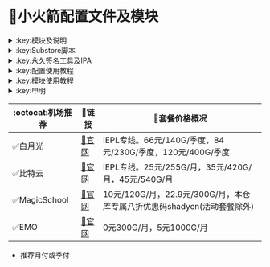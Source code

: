 # :rocket:小火箭配置文件及模块    

  

<details>
   <summary>:key:模块及说明</summary>    
   
* #### :bell::bell::bell:小火箭模块建议搭配[基础配置文件](https://raw.githubusercontent.com/deezertidal/shadowrocket-rules/main/shadowrocket_basic.conf)使用，避免冗余  
* #### ！！！若某个模块时而生效时而失效，请检查其他模块的主机名前是否添加了%APPEND%，没有添加会导致导致其他模块失效。本仓库模块均添加了%APPEND%
* #### surge用户也可直接使用小火箭模块


  
|:octocat:模块|:link:链接|:pushpin:说明|
|--|--|--|
|:white_check_mark:accuweather解锁|[:link:链接地址](https://raw.githubusercontent.com/deezertidal/shadowrocket-rules/main/modules/accu.module)|天气app
|:white_check_mark:AdBlock|[:link:链接地址](https://raw.githubusercontent.com/deezertidal/shadowrocket-rules/main/modules/AdBlock.module)|整体去广告
|:white_check_mark:alarmy|[:link:链接地址](https://raw.githubusercontent.com/deezertidal/shadowrocket-rules/main/modules/alarmy.module)|使命闹钟
|:white_check_mark:aloha|[:link:链接地址](https://raw.githubusercontent.com/deezertidal/shadowrocket-rules/main/modules/aloha.module)|VPN隐私浏览器
|:white_check_mark:爱美剧|[:link:链接地址](https://raw.githubusercontent.com/deezertidal/shadowrocket-rules/main/modules/amj.module)|影视app 去广告+解锁部分会员功能
|:white_check_mark:Background Eraser|[:link:链接地址](https://raw.githubusercontent.com/deezertidal/shadowrocket-rules/main/modules/aosoft.module)|抠图app
|:white_check_mark:appraven|[:link:链接地址](https://raw.githubusercontent.com/deezertidal/shadowrocket-rules/main/modules/appraven.module)|应用市场
|:white_check_mark:audiomack|[:link:链接地址](https://raw.githubusercontent.com/deezertidal/shadowrocket-rules/main/modules/audiomack.module)|音乐相关app
|:white_check_mark:b612相机|[:link:链接地址](https://raw.githubusercontent.com/deezertidal/shadowrocket-rules/main/modules/b612.module)|相机编辑app
|:white_check_mark:百度云倍速|[:link:链接地址](https://raw.githubusercontent.com/deezertidal/shadowrocket-rules/main/modules/baiducloud.sgmodule)|百度云倍率播放
|:white_check_mark:白描|[:link:链接地址](https://raw.githubusercontent.com/deezertidal/shadowrocket-rules/main/modules/baimiao.module)|OCR扫描app
|:white_check_mark:bazaart|[:link:链接地址](https://raw.githubusercontent.com/deezertidal/shadowrocket-rules/main/modules/bazaart.module)|照片编辑
|:white_check_mark:布丁锁屏|[:link:链接地址](https://raw.githubusercontent.com/deezertidal/shadowrocket-rules/main/modules/bdsp.module)|桌面美化类
|:white_check_mark:bedtime fan|[:link:链接地址](https://raw.githubusercontent.com/deezertidal/shadowrocket-rules/main/modules/bedtime-fan.module)|助眠app
|:white_check_mark:bilibili HD|[:link:链接地址](https://raw.githubusercontent.com/deezertidal/shadowrocket-rules/main/modules/bili.module)|哔哩高清解锁
|:white_check_mark:bilibili NoAD|[:link:链接地址](https://raw.githubusercontent.com/deezertidal/shadowrocket-rules/main/modules/biliad.module)|bilibili去广告
|:white_check_mark:波点音乐|[:link:链接地址](https://raw.githubusercontent.com/deezertidal/shadowrocket-rules/main/modules/Bodian.module)|波点音乐去广告
|:white_check_mark:BOOM|[:link:链接地址](https://raw.githubusercontent.com/deezertidal/shadowrocket-rules/main/modules/boom.module)|音乐均衡器
|:white_check_mark:boxjs|[:link:链接地址](https://raw.githubusercontent.com/deezertidal/shadowrocket-rules/main/modules/boxjs.sgmodule)|含签到脚本
|:white_check_mark:财新文章解锁|[:link:链接地址](https://raw.githubusercontent.com/deezertidal/shadowrocket-rules/main/modules/caixin.module)|财新会员
|:white_check_mark:彩云天气|[:link:链接地址](https://raw.githubusercontent.com/deezertidal/shadowrocket-rules/main/modules/caiyun.module)|彩云天气SVIP
|:white_check_mark:计算器HD|[:link:链接地址](https://raw.githubusercontent.com/deezertidal/shadowrocket-rules/main/modules/calculator.module)|计算器HD会员
|:white_check_mark:扫描全能王|[:link:链接地址](https://raw.githubusercontent.com/deezertidal/shadowrocket-rules/main/modules/camscanner.sgmodule)|扫描全能王会员
|:white_check_mark:克拉壁纸|[:link:链接地址](https://raw.githubusercontent.com/deezertidal/shadowrocket-rules/main/modules/clarity.module)|桌面美化类
|:white_check_mark:colorwidgets|[:link:链接地址](https://raw.githubusercontent.com/deezertidal/shadowrocket-rules/main/modules/colorwidgets.module)|桌面小组件
|:white_check_mark:dailyyoga|[:link:链接地址](https://raw.githubusercontent.com/deezertidal/shadowrocket-rules/main/modules/dailyyoga.module)|每日瑜伽
|:white_check_mark:大蓝鲸|[:link:链接地址](https://raw.githubusercontent.com/deezertidal/shadowrocket-rules/main/modules/dalanjing.module)|视听互动
|:white_check_mark:darkroom|[:link:链接地址](https://raw.githubusercontent.com/deezertidal/shadowrocket-rules/main/modules/darkroom.module)|照片编辑
|❌豆瓣|[:link:链接地址](https://raw.githubusercontent.com/deezertidal/shadowrocket-rules/main/modules/douban.sgmodule)|豆瓣网页播放按钮
|:white_check_mark:读书笔记|[:link:链接地址](https://raw.githubusercontent.com/deezertidal/shadowrocket-rules/main/modules/dsbj.module)|笔记类
|:white_check_mark:第一弹|[:link:链接地址](https://raw.githubusercontent.com/deezertidal/shadowrocket-rules/main/modules/dyd.module)|二次元游戏综合社区
|:white_check_mark:儿哥点点|[:link:链接地址](https://raw.githubusercontent.com/deezertidal/shadowrocket-rules/main/modules/egdd.module)|幼儿类
|:white_check_mark:ellabook|[:link:链接地址](https://raw.githubusercontent.com/deezertidal/shadowrocket-rules/main/modules/ellabook.module)|幼儿类
|:white_check_mark:emby|[:link:链接地址](https://raw.githubusercontent.com/deezertidal/shadowrocket-rules/main/modules/emby.sgmodule)|Emby解锁
|:white_check_mark:emmo|[:link:链接地址](https://raw.githubusercontent.com/deezertidal/shadowrocket-rules/main/modules/emmo.module)|笔记类
|:white_check_mark:fabulous|[:link:链接地址](https://raw.githubusercontent.com/deezertidal/shadowrocket-rules/main/modules/fabulous.module)|健康类
|:white_check_mark:番茄小说|[:link:链接地址](https://raw.githubusercontent.com/deezertidal/shadowrocket-rules/main/modules/fanqie.module)|番茄小说去广告
|:white_check_mark:fantastical|[:link:链接地址](https://raw.githubusercontent.com/deezertidal/shadowrocket-rules/main/modules/fantastical.module)|日历类
|:white_check_mark:fimo|[:link:链接地址](https://raw.githubusercontent.com/deezertidal/shadowrocket-rules/main/modules/fimo.module)|相机类
|:white_check_mark:ft中文网|[:link:链接地址](https://raw.githubusercontent.com/deezertidal/shadowrocket-rules/main/modules/ft.module)|财经类
|:white_check_mark:grammarly|[:link:链接地址](https://raw.githubusercontent.com/deezertidal/shadowrocket-rules/main/modules/grammarly.module)|外语类
|:white_check_mark:grow|[:link:链接地址](https://raw.githubusercontent.com/deezertidal/shadowrocket-rules/main/modules/grow.module)|健康类
|:white_check_mark:烘焙小屋|[:link:链接地址](https://raw.githubusercontent.com/deezertidal/shadowrocket-rules/main/modules/hbxw.module)|食谱类
|:white_check_mark:京东历史价格|[:link:链接地址](https://raw.githubusercontent.com/deezertidal/shadowrocket-rules/main/modules/HistoryPrice.sgmodule)|展开商品名查看历史价格
|:white_check_mark:海豚记账本|[:link:链接地址](https://raw.githubusercontent.com/deezertidal/shadowrocket-rules/main/modules/htjzb.module)|账目类
|:white_check_mark:hyperweb|[:link:链接地址](https://raw.githubusercontent.com/deezertidal/shadowrocket-rules/main/modules/hyperweb.module)|多合一浏览器扩展
|:white_check_mark:ilovepdf|[:link:链接地址](https://raw.githubusercontent.com/deezertidal/shadowrocket-rules/main/modules/ilovepdf.module)|PDF编辑
|:white_check_mark:imuseum|[:link:链接地址](https://raw.githubusercontent.com/deezertidal/shadowrocket-rules/main/modules/imuseum.module)|艺术类
|:white_check_mark:invideo|[:link:链接地址](https://raw.githubusercontent.com/deezertidal/shadowrocket-rules/main/modules/invideo.module)|视频编辑
|:white_check_mark:jibjab|[:link:链接地址](https://raw.githubusercontent.com/deezertidal/shadowrocket-rules/main/modules/jibjab.module)|图片恶搞
|:white_check_mark:句读|[:link:链接地址](https://raw.githubusercontent.com/deezertidal/shadowrocket-rules/main/modules/judou.module)|文学类
|:white_check_mark:kika|[:link:链接地址](https://raw.githubusercontent.com/deezertidal/shadowrocket-rules/main/modules/kika.module)|输入法
|:white_check_mark:酷我音乐|[:link:链接地址](https://raw.githubusercontent.com/deezertidal/shadowrocket-rules/main/modules/kuwo-unlock.sgmodule)|酷我音乐解锁
|:white_check_mark:lightroom|[:link:链接地址](https://raw.githubusercontent.com/deezertidal/shadowrocket-rules/main/modules/lightroom.module)|照片编辑
|:white_check_mark:流利说·阅读|[:link:链接地址](https://raw.githubusercontent.com/deezertidal/shadowrocket-rules/main/modules/lls.module)|外语类
|:white_check_mark:螺蛳大语文|[:link:链接地址](https://raw.githubusercontent.com/deezertidal/shadowrocket-rules/main/modules/lsdyw.module)|学习类
|:white_check_mark:免耽漫画|[:link:链接地址](https://raw.githubusercontent.com/deezertidal/shadowrocket-rules/main/modules/mdmanhua.module)|漫画类
|:white_check_mark:美篇|[:link:链接地址](https://raw.githubusercontent.com/deezertidal/shadowrocket-rules/main/modules/meipian.module)|交友类
|:white_check_mark:meistertask|[:link:链接地址](https://raw.githubusercontent.com/deezertidal/shadowrocket-rules/main/modules/meistertask.module)|任务管理
|:white_check_mark:美图秀秀|[:link:链接地址](https://raw.githubusercontent.com/deezertidal/shadowrocket-rules/main/modules/meituxx.module)|美图秀秀解锁会员
|:white_check_mark:漫画台|[:link:链接地址](https://raw.githubusercontent.com/deezertidal/shadowrocket-rules/main/modules/mht.module)|小程序解锁
|:white_check_mark:mix-camera|[:link:链接地址](https://raw.githubusercontent.com/deezertidal/shadowrocket-rules/main/modules/mix-camera.module)|相机类
|:white_check_mark:马卡龙玩图|[:link:链接地址](https://raw.githubusercontent.com/deezertidal/shadowrocket-rules/main/modules/mklwt.module)|照片编辑
|:white_check_mark:mojo|[:link:链接地址](https://raw.githubusercontent.com/deezertidal/shadowrocket-rules/main/modules/mojo.module)|创意模板
|:white_check_mark:molycam|[:link:链接地址](https://raw.githubusercontent.com/deezertidal/shadowrocket-rules/main/modules/molycam.module)|相机类
|:white_check_mark:musixmatch|[:link:链接地址](https://raw.githubusercontent.com/deezertidal/shadowrocket-rules/main/modules/musixmatch.module)|音乐类
|:white_check_mark:myfitnesspal|[:link:链接地址](https://raw.githubusercontent.com/deezertidal/shadowrocket-rules/main/modules/myfitnesspal.module)|健康类
|:white_check_mark:myplate|[:link:链接地址](https://raw.githubusercontent.com/deezertidal/shadowrocket-rules/main/modules/myplate.module)|健康类
|:white_check_mark:netflix_rating|[:link:链接地址](https://raw.githubusercontent.com/deezertidal/shadowrocket-rules/main/modules/netflix_rating.sgmodule)|奈飞显示豆瓣评分
|:white_check_mark:nicegram|[:link:链接地址](https://raw.githubusercontent.com/deezertidal/shadowrocket-rules/main/modules/nicegram.module)|nicegram会员解锁
|:white_check_mark:notability|[:link:链接地址](https://raw.githubusercontent.com/deezertidal/shadowrocket-rules/main/modules/notability.module)|笔记类
|:white_check_mark:Now冥想|[:link:链接地址](https://raw.githubusercontent.com/deezertidal/shadowrocket-rules/main/modules/now.module)|助眠app
|:white_check_mark:奶由壁纸|[:link:链接地址](https://raw.githubusercontent.com/deezertidal/shadowrocket-rules/main/modules/nybz.module)|桌面美化类
|:white_check_mark:oldroll|[:link:链接地址](https://raw.githubusercontent.com/deezertidal/shadowrocket-rules/main/modules/oldroll.module)|相机类
|:white_check_mark:peak|[:link:链接地址](https://raw.githubusercontent.com/deezertidal/shadowrocket-rules/main/modules/peak.module)|益智类
|:white_check_mark:配音秀|[:link:链接地址](https://raw.githubusercontent.com/deezertidal/shadowrocket-rules/main/modules/peiyinxiu.module)|配音
|:white_check_mark:photomath|[:link:链接地址](https://raw.githubusercontent.com/deezertidal/shadowrocket-rules/main/modules/photomath.module)|学习类
|:white_check_mark:photoshop Express|[:link:链接地址](https://raw.githubusercontent.com/deezertidal/shadowrocket-rules/main/modules/photoshop.module)|PS
|:white_check_mark:piccollage|[:link:链接地址](https://raw.githubusercontent.com/deezertidal/shadowrocket-rules/main/modules/piccollage.module)|照片编辑
|:white_check_mark:picsart|[:link:链接地址](https://raw.githubusercontent.com/deezertidal/shadowrocket-rules/main/modules/picsart.module)|照片编辑
|:white_check_mark:pillow|[:link:链接地址](https://raw.githubusercontent.com/deezertidal/shadowrocket-rules/main/modules/pillow.module)|健康类
|:white_check_mark:pixelcut|[:link:链接地址](https://raw.githubusercontent.com/deezertidal/shadowrocket-rules/main/modules/pixelcut.module)|照片编辑
|:white_check_mark:pocket lists|[:link:链接地址](https://raw.githubusercontent.com/deezertidal/shadowrocket-rules/main/modules/pocketlists.module)|口袋清单
|:white_check_mark:polarr|[:link:链接地址](https://raw.githubusercontent.com/deezertidal/shadowrocket-rules/main/modules/polarr.module)|照片编辑
|:white_check_mark:皮皮虾|[:link:链接地址](https://raw.githubusercontent.com/deezertidal/shadowrocket-rules/main/modules/ppx.module)|皮皮虾去广告
|:white_check_mark:起伏|[:link:链接地址](https://raw.githubusercontent.com/deezertidal/shadowrocket-rules/main/modules/qifu.module)|助眠app
|:white_check_mark:七猫小说|[:link:链接地址](https://raw.githubusercontent.com/deezertidal/shadowrocket-rules/main/modules/qmxs.module)|七猫小说解锁
|:white_check_mark:多重搜索|[:link:链接地址](https://raw.githubusercontent.com/deezertidal/shadowrocket-rules/main/modules/multisearch.module)|使用方法见模块说明
|:white_check_mark:人人视频|[:link:链接地址](https://raw.githubusercontent.com/deezertidal/shadowrocket-rules/main/modules/rrsp.module)|人人视频/多多视频去广告
|:white_check_mark:时光手账|[:link:链接地址](https://raw.githubusercontent.com/deezertidal/shadowrocket-rules/main/modules/sgsz.module)|笔记类
|:white_check_mark:shadowlinkVPN|[:link:链接地址](https://raw.githubusercontent.com/deezertidal/shadowrocket-rules/main/modules/shadowlinkVPN.module)|解锁VIP节点
|:white_check_mark:smallpdf|[:link:链接地址](https://raw.githubusercontent.com/deezertidal/shadowrocket-rules/main/modules/smallpdf.module)|PDF编辑
|:white_check_mark:石墨文档|[:link:链接地址](https://raw.githubusercontent.com/deezertidal/shadowrocket-rules/main/modules/smwd.module)|石墨文档解锁
|:white_check_mark:少年得到|[:link:链接地址](https://raw.githubusercontent.com/deezertidal/shadowrocket-rules/main/modules/sndd.module)|少年得到解锁
|:white_check_mark:soundcloud|[:link:链接地址](https://raw.githubusercontent.com/deezertidal/shadowrocket-rules/main/modules/soundcloud.module)|解锁soundcloud Go+
|:white_check_mark:spotify|[:link:链接地址](https://raw.githubusercontent.com/deezertidal/shadowrocket-rules/main/modules/spotifyVIP.module)|spotify 部分解锁 不能设置超高音质
|:white_check_mark:去开屏广告|[:link:链接地址](https://raw.githubusercontent.com/deezertidal/shadowrocket-rules/main/modules/startingad.module)|去开屏广告
|:white_check_mark:substore|[:link:链接地址](https://raw.githubusercontent.com/deezertidal/shadowrocket-rules/main/modules/substore.sgmodule)|订阅节点过滤/整合/修改/同步
|:white_check_mark:symbolab|[:link:链接地址](https://raw.githubusercontent.com/deezertidal/shadowrocket-rules/main/modules/symbolab.module)|数学解答
|:white_check_mark:tangerine|[:link:链接地址](https://raw.githubusercontent.com/deezertidal/shadowrocket-rules/main/modules/tangerine.module)|银行类
|:white_check_mark:tenpercent|[:link:链接地址](https://raw.githubusercontent.com/deezertidal/shadowrocket-rules/main/modules/tenpercent.module)|健康类
|:white_check_mark:迅雷|[:link:链接地址](https://raw.githubusercontent.com/deezertidal/shadowrocket-rules/main/modules/thunder.module)|迅雷会员
|❌TidalPlus|[:link:链接地址](https://raw.githubusercontent.com/deezertidal/shadowrocket-rules/main/modules/TidalPlus.sgmodule)|失效
|:white_check_mark:tok cam|[:link:链接地址](https://raw.githubusercontent.com/deezertidal/shadowrocket-rules/main/modules/tokcam.module)|相机类
|:white_check_mark:图图记账|[:link:链接地址](https://raw.githubusercontent.com/deezertidal/shadowrocket-rules/main/modules/tutu.module)|账目类
|:white_check_mark:vista看天下|[:link:链接地址](https://raw.githubusercontent.com/deezertidal/shadowrocket-rules/main/modules/vista.module)|vista看天下会员
|:white_check_mark:vsco|[:link:链接地址](https://raw.githubusercontent.com/deezertidal/shadowrocket-rules/main/modules/vsco.module)|照片编辑
|:white_check_mark:wallcraft|[:link:链接地址](https://raw.githubusercontent.com/deezertidal/shadowrocket-rules/main/modules/wallcraft.module)|桌面美化类
|:white_check_mark:豌豆清单|[:link:链接地址](https://raw.githubusercontent.com/deezertidal/shadowrocket-rules/main/modules/wdqd.module)|清单类
|:white_check_mark:微信公众号去广告|[:link:链接地址](https://raw.githubusercontent.com/deezertidal/shadowrocket-rules/main/modules/wechatad.module)|微信公众号去广告
|:white_check_mark:微博去广告|[:link:链接地址](https://raw.githubusercontent.com/deezertidal/shadowrocket-rules/main/modules/weiboad.module)|微博去广告
|:white_check_mark:workout for women|[:link:链接地址](https://raw.githubusercontent.com/deezertidal/shadowrocket-rules/main/modules/wfw.module)|健康类
|:white_check_mark:widgetsmith|[:link:链接地址](https://raw.githubusercontent.com/deezertidal/shadowrocket-rules/main/modules/widgetsmith.module)|小组件
|:white_check_mark:万能变声器|[:link:链接地址](https://raw.githubusercontent.com/deezertidal/shadowrocket-rules/main/modules/wnbsq.module)|万能变声器
|:white_check_mark:网易蜗牛读书|[:link:链接地址](https://raw.githubusercontent.com/deezertidal/shadowrocket-rules/main/modules/wnds.module)|蜗牛读书解锁
|:white_check_mark:WPS|[:link:链接地址](https://raw.githubusercontent.com/deezertidal/shadowrocket-rules/main/modules/WPS.module)|wps解锁会员
|:white_check_mark:西窗烛|[:link:链接地址](https://raw.githubusercontent.com/deezertidal/shadowrocket-rules/main/modules/xcz.module)|西窗烛解锁
|:white_check_mark:小影|[:link:链接地址](https://raw.githubusercontent.com/deezertidal/shadowrocket-rules/main/modules/xiaoying.module)|小影解锁
|:white_check_mark:香蕉视频|[:link:链接地址](https://raw.githubusercontent.com/deezertidal/shadowrocket-rules/main/modules/xjsp.module)|不知道
|:white_check_mark:xmind思维导图|[:link:链接地址](https://raw.githubusercontent.com/deezertidal/shadowrocket-rules/main/modules/xmind.module)|xmind思维导图解锁
|:white_check_mark:喜马拉雅去广告|[:link:链接地址](https://raw.githubusercontent.com/deezertidal/shadowrocket-rules/main/modules/xmlyad.module)|喜马拉雅去广告
|:white_check_mark:小习惯|[:link:链接地址](https://raw.githubusercontent.com/deezertidal/shadowrocket-rules/main/modules/xxg.module)|自律类
|:white_check_mark:新语听书|[:link:链接地址](https://raw.githubusercontent.com/deezertidal/shadowrocket-rules/main/modules/xyts.module)|阅读类
|:white_check_mark:有道云笔记|[:link:链接地址](https://raw.githubusercontent.com/deezertidal/shadowrocket-rules/main/modules/ydybj.module)|有道云笔记解锁
|:white_check_mark:亦飞GIF|[:link:链接地址](https://raw.githubusercontent.com/deezertidal/shadowrocket-rules/main/modules/yifeigif.module)|照片编辑
|:white_check_mark:一甜相机|[:link:链接地址](https://raw.githubusercontent.com/deezertidal/shadowrocket-rules/main/modules/yitian.module)|一甜相机解锁
|:white_check_mark:一言|[:link:链接地址](https://raw.githubusercontent.com/deezertidal/shadowrocket-rules/main/modules/yiyan.module)|一言解锁
|:white_check_mark:youtube去广告|[:link:链接地址](https://raw.githubusercontent.com/deezertidal/shadowrocket-rules/main/modules/YouTubeAd.sgmodule)|不适合最新版
|:white_check_mark:云听|[:link:链接地址](https://raw.githubusercontent.com/deezertidal/shadowrocket-rules/main/modules/yunting.module)|云听解锁
|:white_check_mark:语文趣配音|[:link:链接地址](https://raw.githubusercontent.com/deezertidal/shadowrocket-rules/main/modules/ywqpy.module)|配音类
|:white_check_mark:斑马海报|[:link:链接地址](https://raw.githubusercontent.com/deezertidal/shadowrocket-rules/main/modules/zebra.module)|设计类
|:white_check_mark:知乎去广告|[:link:链接地址](https://raw.githubusercontent.com/deezertidal/shadowrocket-rules/main/modules/ZhihuBlock.sgmodule)|知乎去广告
|:white_check_mark:知乎优化|[:link:链接地址](https://raw.githubusercontent.com/deezertidal/shadowrocket-rules/main/modules/ZhihuOpt.sgmodule)|知乎优化
|:white_check_mark:纸条|[:link:链接地址](https://raw.githubusercontent.com/deezertidal/shadowrocket-rules/main/modules/zhitiao.module)|作文素材
|:white_check_mark:指尖时光|[:link:链接地址](https://raw.githubusercontent.com/deezertidal/shadowrocket-rules/main/modules/zjsg.module)|日程管理
|:white_check_mark:知音漫客|[:link:链接地址](https://raw.githubusercontent.com/deezertidal/shadowrocket-rules/main/modules/zymk.module)|知音漫客解锁
|:white_check_mark:Spotify歌词翻译|[:link:链接地址](https://raw.githubusercontent.com/deezertidal/shadowrocket-rules/main/modules/spotify_lyric.module)|需申请百度翻译API 教程在模块内
|:white_check_mark:NFC门禁卡公交卡|[:link:链接地址](https://raw.githubusercontent.com/deezertidal/shadowrocket-rules/main/modules/nfc.module)|NFC功能类
|:white_check_mark:搜图神器|[:link:链接地址](https://raw.githubusercontent.com/deezertidal/shadowrocket-rules/main/modules/stsq.module)|解锁VIP功能
|:white_check_mark:彩云天气通知任务|[:link:链接地址](https://raw.githubusercontent.com/deezertidal/shadowrocket-rules/main/modules/caiyun_cron.module)|天气通知，需搭配BOXJS使用
|:white_check_mark:Calm解锁|[:link:链接地址](https://raw.githubusercontent.com/deezertidal/shadowrocket-rules/main/modules/calm.module)|健康类
|:white_check_mark:HTTPS抓包|[:link:链接地址](https://raw.githubusercontent.com/deezertidal/shadowrocket-rules/main/modules/https.module)|抓包工具
|:white_check_mark:SSA丝社|[:link:链接地址](https://raw.githubusercontent.com/deezertidal/shadowrocket-rules/main/modules/ssa.module)|不知道
|:white_check_mark:小小优趣|[:link:链接地址](https://raw.githubusercontent.com/deezertidal/shadowrocket-rules/main/modules/xxyq.module)|儿童类
|:white_check_mark:幻影相册|[:link:链接地址](https://raw.githubusercontent.com/deezertidal/shadowrocket-rules/main/modules/hyxc.module)|照片编辑
|:white_check_mark:精塾国学|[:link:链接地址](https://raw.githubusercontent.com/deezertidal/shadowrocket-rules/main/modules/jsgx.module)|学习类
|:white_check_mark:PrettyUp|[:link:链接地址](https://raw.githubusercontent.com/deezertidal/shadowrocket-rules/main/modules/prettyup.module)|视频美化
|:white_check_mark:微博lite去广告|[:link:链接地址](https://raw.githubusercontent.com/deezertidal/shadowrocket-rules/main/modules/weibolitead.module)|微博轻享版去广告
|:white_check_mark:BILI自动地区|[:link:链接地址](https://raw.githubusercontent.com/deezertidal/shadowrocket-rules/main/modules/bili-region.module)|bili自动地区
|:white_check_mark:影视双字幕项目|[:link:链接地址](https://github.com/DualSubs/DualSubs)|包含youtube,appleTV,hbo等
|:white_check_mark:iRingo项目|[:link:链接地址](https://github.com/VirgilClyne/iRingo)|解锁完整的Apple功能和集成服务
|:white_check_mark:CUBOX|[:link:链接地址](https://raw.kgithub.com/deezertidal/shadowrocket-rules/main/modules/cubox.sgmodule)|文件收集整理
|:white_check_mark:pandora|[:link:链接地址](https://raw.githubusercontent.com/deezertidal/shadowrocket-rules/main/modules/pandora.module)|订阅管理
|:white_check_mark:微信阅读积分兑换|[:link:链接地址](https://raw.githubusercontent.com/deezertidal/shadowrocket-rules/main/modules/wechatread.module)|请查阅脚本内教程
|:white_check_mark:来音智能陪练|[:link:链接地址](https://raw.githubusercontent.com/deezertidal/shadowrocket-rules/main/modules/ly.module)|音乐训练
|:white_check_mark:熊掌记|[:link:链接地址](https://raw.githubusercontent.com/deezertidal/shadowrocket-rules/main/modules/xzj.module)|笔记类
|❌Notboring|[:link:链接地址](https://raw.githubusercontent.com/deezertidal/shadowrocket-rules/main/modules/notboring.module)|解锁天气 闹钟 习惯
|:white_check_mark:如期|[:link:链接地址](https://raw.githubusercontent.com/deezertidal/shadowrocket-rules/main/modules/rq.module)|扫码
|:white_check_mark:CEO周课|[:link:链接地址](https://raw.githubusercontent.com/deezertidal/shadowrocket-rules/main/modules/ceo.module)|CEO周课
|:white_check_mark:Fileball|[:link:链接地址](https://raw.githubusercontent.com/deezertidal/shadowrocket-rules/main/modules/fileball.module)|文件管理
|:white_check_mark:1blocker|[:link:链接地址](https://raw.githubusercontent.com/deezertidal/shadowrocket-rules/main/modules/1blocker.module)|浏览器广告屏蔽
|:white_check_mark:AI换脸秀|[:link:链接地址](https://raw.githubusercontent.com/deezertidal/shadowrocket-rules/main/modules/ai.module)|换脸app
|:white_check_mark:proknockout|[:link:链接地址](https://raw.githubusercontent.com/deezertidal/shadowrocket-rules/main/modules/proknockout.module)|P图
|:white_check_mark:青柠海报|[:link:链接地址](https://raw.githubusercontent.com/deezertidal/shadowrocket-rules/main/modules/qnhb.module)|海报设计
|:white_check_mark:Faintv|[:link:链接地址](https://raw.githubusercontent.com/deezertidal/shadowrocket-rules/main/modules/faintv.module)|视频类
|:white_check_mark:微信听书|[:link:链接地址](https://raw.githubusercontent.com/deezertidal/shadowrocket-rules/main/modules/wxts.module)|听书
|:white_check_mark:人民日报去广告|[:link:链接地址](https://raw.githubusercontent.com/deezertidal/shadowrocket-rules/main/modules/rmrb.module)|人民日报
|:white_check_mark:爱企查|[:link:链接地址](https://raw.githubusercontent.com/deezertidal/shadowrocket-rules/main/modules/aqc.module)|爱企查
|:white_check_mark:微信读书免费卡解锁|[:link:链接地址](https://raw.githubusercontent.com/deezertidal/shadowrocket-rules/main/modules/wxds.module)|阅读类
|:white_check_mark:chic|[:link:链接地址](https://raw.githubusercontent.com/deezertidal/shadowrocket-rules/main/modules/chic.module)|相机类
|:white_check_mark:有道词典|[:link:链接地址](https://raw.githubusercontent.com/deezertidal/shadowrocket-rules/main/modules/ydcd.module)|翻译类
|:white_check_mark:一路听天下|[:link:链接地址](https://raw.githubusercontent.com/deezertidal/shadowrocket-rules/main/modules/ylttx.module)|一路听天下
|:white_check_mark:网速测试大师|[:link:链接地址](https://raw.githubusercontent.com/deezertidal/shadowrocket-rules/main/modules/wscsds.module)|测速
|:white_check_mark:网速管家|[:link:链接地址](https://raw.githubusercontent.com/deezertidal/shadowrocket-rules/main/modules/wsgj.module)|测速
|:white_check_mark:EFEKT美易|[:link:链接地址](https://raw.githubusercontent.com/deezertidal/shadowrocket-rules/main/modules/efekt.module)|视频特效
|:white_check_mark:WPS稻壳会员|[:link:链接地址](https://raw.githubusercontent.com/deezertidal/shadowrocket-rules/main/modules/doc.module)|文档编辑
|:white_check_mark:米克锁屏|[:link:链接地址](https://raw.githubusercontent.com/deezertidal/shadowrocket-rules/main/modules/mksp.module)|桌面美化
|:white_check_mark:阿布睡前故事|[:link:链接地址](https://raw.githubusercontent.com/deezertidal/shadowrocket-rules/main/modules/absqgs.module)|儿童类
|:white_check_mark:collart|[:link:链接地址](https://raw.githubusercontent.com/deezertidal/shadowrocket-rules/main/modules/collart.module)|照片编辑
|:white_check_mark:博商小麦|[:link:链接地址](https://raw.githubusercontent.com/deezertidal/shadowrocket-rules/main/modules/bsxm.module)|学习类
|:white_check_mark:MEMRISE|[:link:链接地址](https://raw.githubusercontent.com/deezertidal/shadowrocket-rules/main/modules/memrise.module)|外语学习
|:white_check_mark:堆糖|[:link:链接地址](https://raw.githubusercontent.com/deezertidal/shadowrocket-rules/main/modules/duitang.module)|桌面美化
|:white_check_mark:Flomo|[:link:链接地址](https://raw.githubusercontent.com/deezertidal/shadowrocket-rules/main/modules/flomo.module)|笔记类
|:white_check_mark:APTV|[:link:链接地址](https://raw.githubusercontent.com/deezertidal/shadowrocket-rules/main/modules/aptv.module)|文件存储
|:white_check_mark:香哈菜谱大全|[:link:链接地址](https://raw.githubusercontent.com/deezertidal/shadowrocket-rules/main/modules/cp.module)|菜谱
|:white_check_mark:长相思|[:link:链接地址](https://raw.githubusercontent.com/deezertidal/shadowrocket-rules/main/modules/cxs.module)|学习类
|:white_check_mark:电子请柬制作|[:link:链接地址](https://raw.githubusercontent.com/deezertidal/shadowrocket-rules/main/modules/dzqj.module)|设计类
|:white_check_mark:黄油相机|[:link:链接地址](https://raw.githubusercontent.com/deezertidal/shadowrocket-rules/main/modules/hyxj.module)|相机类
|:white_check_mark:Lingokids|[:link:链接地址](https://raw.githubusercontent.com/deezertidal/shadowrocket-rules/main/modules/lingokids.module)|幼儿学习类
|:white_check_mark:百度文库|[:link:链接地址](https://raw.githubusercontent.com/deezertidal/shadowrocket-rules/main/modules/bdwk.module)|阅读权限解锁
|:white_check_mark:Craft|[:link:链接地址](https://raw.githubusercontent.com/deezertidal/shadowrocket-rules/main/modules/craft.module)|文档类
|:white_check_mark:Panda小组件|[:link:链接地址](https://raw.githubusercontent.com/deezertidal/shadowrocket-rules/main/modules/panda.module)|桌面美化
|:white_check_mark:Keep|[:link:链接地址](https://raw.githubusercontent.com/deezertidal/shadowrocket-rules/main/modules/keep.module)|健身类
|:white_check_mark:Documents|[:link:链接地址](https://raw.githubusercontent.com/deezertidal/shadowrocket-rules/main/modules/documents.module)|文件管理
|:white_check_mark:Planny|[:link:链接地址](https://raw.githubusercontent.com/deezertidal/shadowrocket-rules/main/modules/planny.module)|任务计划
|:white_check_mark:Ego Reader|[:link:链接地址](https://raw.githubusercontent.com/deezertidal/shadowrocket-rules/main/modules/ego.module)|RSS阅读器
|:white_check_mark:极速扫描仪|[:link:链接地址](https://raw.githubusercontent.com/deezertidal/shadowrocket-rules/main/modules/jssmy.module)|扫描
|:white_check_mark:指尖笔记|[:link:链接地址](https://raw.githubusercontent.com/deezertidal/shadowrocket-rules/main/modules/zjbj.module)|笔记
|:white_check_mark:钱迹|[:link:链接地址](https://raw.githubusercontent.com/deezertidal/shadowrocket-rules/main/modules/qj.module)|记账
|:white_check_mark:Agenda|[:link:链接地址](https://raw.githubusercontent.com/deezertidal/shadowrocket-rules/main/modules/agenda.module)|笔记
|:white_check_mark:即刻运动|[:link:链接地址](https://raw.githubusercontent.com/deezertidal/shadowrocket-rules/main/modules/agenda.module)|健身类
|:white_check_mark:Day One|[:link:链接地址](https://raw.githubusercontent.com/deezertidal/shadowrocket-rules/main/modules/dayone.module)|日记类
|:white_check_mark:Usage|[:link:链接地址](https://raw.githubusercontent.com/deezertidal/shadowrocket-rules/main/modules/usage.module)|小组件
|:white_check_mark:谜底时钟|[:link:链接地址](https://raw.githubusercontent.com/deezertidal/shadowrocket-rules/main/modules/mdsz.module)|日历小组件
|:white_check_mark:MoneyThings|[:link:链接地址](https://raw.githubusercontent.com/deezertidal/shadowrocket-rules/main/modules/moneythings.module)|钱包类
|:white_check_mark:手机扫描仪|[:link:链接地址](https://raw.githubusercontent.com/deezertidal/shadowrocket-rules/main/modules/sjsmy.module)|扫描
|:white_check_mark:Sorted|[:link:链接地址](https://raw.githubusercontent.com/deezertidal/shadowrocket-rules/main/modules/sorted.module)|日历
|:white_check_mark:尽简衣橱|[:link:链接地址](https://raw.githubusercontent.com/deezertidal/shadowrocket-rules/main/modules/jjyc.module)|衣橱管理
|:white_check_mark:看理想|[:link:链接地址](https://raw.githubusercontent.com/deezertidal/shadowrocket-rules/main/modules/klx.module)|媒体类
|:white_check_mark:目标地图|[:link:链接地址](https://raw.githubusercontent.com/deezertidal/shadowrocket-rules/main/modules/mbdt.module)|任务管理类
|:white_check_mark:拼图酱|[:link:链接地址](https://raw.githubusercontent.com/deezertidal/shadowrocket-rules/main/modules/ptj.module)|图片编辑
|:white_check_mark:向日葵阅读|[:link:链接地址](https://raw.githubusercontent.com/deezertidal/shadowrocket-rules/main/modules/xrk.module)|阅读类
|:white_check_mark:卡片日记|[:link:链接地址](https://raw.githubusercontent.com/deezertidal/shadowrocket-rules/main/modules/kprj.module)|日记类
|:white_check_mark:莉景天气|[:link:链接地址](https://raw.githubusercontent.com/deezertidal/shadowrocket-rules/main/modules/ljtq.module)|天气类
|:white_check_mark:Motivation|[:link:链接地址](https://raw.githubusercontent.com/deezertidal/shadowrocket-rules/main/modules/motivation.module)|组件类
|:white_check_mark:PDF Viewer|[:link:链接地址](https://raw.githubusercontent.com/deezertidal/shadowrocket-rules/main/modules/pdfviewer.module)|文档编辑
|:white_check_mark:Percento|[:link:链接地址](https://raw.githubusercontent.com/deezertidal/shadowrocket-rules/main/modules/percento.module)|账目管理
|:white_check_mark:Pixelance|[:link:链接地址](https://raw.githubusercontent.com/deezertidal/shadowrocket-rules/main/modules/pixelance.module)|图片编辑
|:white_check_mark:Retake|[:link:链接地址](https://raw.githubusercontent.com/deezertidal/shadowrocket-rules/main/modules/retake.module)|照片修复
|:white_check_mark:色采|[:link:链接地址](https://raw.githubusercontent.com/deezertidal/shadowrocket-rules/main/modules/sc.module)|图片编辑
|:white_check_mark:闪萌表情|[:link:链接地址](https://raw.githubusercontent.com/deezertidal/shadowrocket-rules/main/modules/smbq.module)|表情类
|:white_check_mark:音频剪辑|[:link:链接地址](https://raw.githubusercontent.com/deezertidal/shadowrocket-rules/main/modules/ypjj.module)|音频剪辑
|:white_check_mark:Varlens|[:link:链接地址](https://raw.githubusercontent.com/deezertidal/shadowrocket-rules/main/modules/varlens.module)|相机类
|:white_check_mark:一木记账|[:link:链接地址](https://raw.githubusercontent.com/deezertidal/shadowrocket-rules/main/modules/ymjz.module)|记账类
|:white_check_mark:Drafts|[:link:链接地址](https://raw.githubusercontent.com/deezertidal/shadowrocket-rules/main/modules/drafts.module)|文档编辑类
|:white_check_mark:叮叮水印相机|[:link:链接地址](https://raw.githubusercontent.com/deezertidal/shadowrocket-rules/main/modules/ddsyxj.module)|相机类
|:white_check_mark:Emote|[:link:链接地址](https://raw.githubusercontent.com/deezertidal/shadowrocket-rules/main/modules/emote.module)|表情类
|:white_check_mark:灵敢足迹|[:link:链接地址](https://raw.githubusercontent.com/deezertidal/shadowrocket-rules/main/modules/lgzj.module)|旅行类
|:white_check_mark:7分钟HIIT运动|[:link:链接地址](https://raw.githubusercontent.com/deezertidal/shadowrocket-rules/main/modules/seven.module)|健康类
|:white_check_mark:私密相册管家|[:link:链接地址](https://raw.githubusercontent.com/deezertidal/shadowrocket-rules/main/modules/smxcgj.module)|相册
|:white_check_mark:FitnessView|[:link:链接地址](https://raw.githubusercontent.com/deezertidal/shadowrocket-rules/main/modules/fnv.module)|健康类
|:white_check_mark:TODO清单|[:link:链接地址](https://raw.githubusercontent.com/deezertidal/shadowrocket-rules/main/modules/todo.module)|计划任务类
|:white_check_mark:淘票票评分|[:link:链接地址](https://raw.githubusercontent.com/deezertidal/shadowrocket-rules/main/modules/tpp.module)|支付宝内淘票票评分
|:white_check_mark:天天豆|[:link:链接地址](https://raw.githubusercontent.com/deezertidal/shadowrocket-rules/main/modules/ttd.module)|日记类
|:white_check_mark:咖映|[:link:链接地址](https://raw.githubusercontent.com/deezertidal/shadowrocket-rules/main/modules/ky.module)|直播类
|:white_check_mark:VCUS|[:link:链接地址](https://raw.githubusercontent.com/deezertidal/shadowrocket-rules/main/modules/vcus.module)|视频编辑
|:white_check_mark:傲软PDF编辑|[:link:链接地址](https://raw.githubusercontent.com/deezertidal/shadowrocket-rules/main/modules/arpdfbj.module)|PDF编辑
|:white_check_mark:傲软投屏|[:link:链接地址](https://raw.githubusercontent.com/deezertidal/shadowrocket-rules/main/modules/artp.module)|投屏
|:white_check_mark:幻休|[:link:链接地址](https://raw.githubusercontent.com/deezertidal/shadowrocket-rules/main/modules/hx.module)|助眠APP
|:white_check_mark:绘影字幕|[:link:链接地址](https://raw.githubusercontent.com/deezertidal/shadowrocket-rules/main/modules/hyzm.module)|字幕app
|:white_check_mark:汇中考|[:link:链接地址](https://raw.githubusercontent.com/deezertidal/shadowrocket-rules/main/modules/hzk.module)|学习类
|:white_check_mark:iScreen|[:link:链接地址](https://raw.githubusercontent.com/deezertidal/shadowrocket-rules/main/modules/iscreen.module)|桌面美化类
|:white_check_mark:小组件盒子|[:link:链接地址](https://raw.githubusercontent.com/deezertidal/shadowrocket-rules/main/modules/xzjhz.module)|桌面美化类
|:white_check_mark:佐糖|[:link:链接地址](https://raw.githubusercontent.com/deezertidal/shadowrocket-rules/main/modules/zt.module)|图片处理
|:white_check_mark:飞鱼计划|[:link:链接地址](https://raw.githubusercontent.com/deezertidal/shadowrocket-rules/main/modules/fyjh.module)|生活记录工具
|:white_check_mark:过期啦|[:link:链接地址](https://raw.githubusercontent.com/deezertidal/shadowrocket-rules/main/modules/gql.module)|保质期提醒
|:white_check_mark:乃糖小组件|[:link:链接地址](https://raw.githubusercontent.com/deezertidal/shadowrocket-rules/main/modules/nt.module)|桌面美化类
|:white_check_mark:一书一课|[:link:链接地址](https://raw.githubusercontent.com/deezertidal/shadowrocket-rules/main/modules/ysyk.module)|学习类




* 如无必要 请勿更新解锁app
</details>



<details>
  <summary>:key:Substore脚本</summary>  
  
|:octocat:Sub-Store脚本|:link:链接|:pushpin:操作说明|
|--|--|--|
|:white_check_mark:脚本操作：重命名|[:link:链接地址](https://raw.githubusercontent.com/futurkk/Potato/main/Rename/rename.js#input=zh&output=zh&airport=你需要的机场名)|SubStore-订阅编辑-添加操作-脚本操作-粘贴链接（自行修改自己的机场名）
|:white_check_mark:脚本过滤：筛选80 443端口|[:link:链接地址](https://raw.githubusercontent.com/deezertidal/private/main/port-filter.js)|SubStore-订阅编辑-添加操作-脚本过滤-粘贴链接
|:white_check_mark:脚本过滤：筛选80,443，vmess,ws节点(免流节点)|[:link:链接地址](https://raw.githubusercontent.com/deezertidal/private/main/nodes-filter.js)|SubStore-订阅编辑-添加操作-脚本过滤-粘贴链接
|:white_check_mark:脚本操作：修改host混淆|[:link:链接地址](https://raw.githubusercontent.com/deezertidal/private/main/vmess-host.js)|SubStore-订阅编辑-添加操作-脚本操作-粘贴链接（自行修改参数）
</details>


<details>
  <summary>:key:永久签名工具及IPA</summary>  
  
|:octocat:签名工具|:link:链接|:pushpin:操作说明|
|--|--|--|
|:white_check_mark:TrollStore 永久签名|[:link:教程](https://github.com/deezertidal/shadowrocket-rules/blob/main/TrollStore.MD)|支持iOS14.0-15.4.1
|:white_check_mark:Youtube.ipa|[:link:链接地址](https://github.com/qnblackcat/uYouPlus/releases/download/v17.39.5-2.1/uYouPlus_17.39.5_2.1.ipa)|去广告 后台播放音乐 画中画
|:white_check_mark:微信双开.ipa|[:link:链接地址](https://github.com/zwf234/WeChat/releases/download/%E5%BE%AE%E4%BF%A1%E7%BE%8E%E5%8C%96/WeChatPro_8.0.27.ipa)|双开
|:white_check_mark:APP降级工具|[:link:链接地址](https://initnil.com/DowngradeApp.txt)|降级工具
|:white_check_mark:Tiktok.ipa|[:link:链接地址](https://drive.google.com/file/d/1XMbpcMiv2yYEw6ApYG8sCL9oGNbPpcJ5/view?usp=drivesdk)|内置换区功能
|:white_check_mark:其他.ipa|[:link:链接地址](https://appdb.to/search/?type=cydia)，[:link:链接地址](https://ipa.store)|

</details>


<details>
  <summary>:key:配置使用教程</summary>
  
### :point_down:打开小火箭 点击配置 点击右上角+号  
![Image text](https://github.com/deezertidal/shadowrocket-rules/blob/main/IMG/1a.png)  

### :point_down:将[配置文件](https://raw.githubusercontent.com/deezertidal/shadowrocket-rules/main/shadowrocket_basic.conf)的链接地址复制粘贴至输入框并点击下载  
![Image text](https://github.com/deezertidal/shadowrocket-rules/blob/main/IMG/2.png)  

### :point_down:查看底部远程文件找到刚刚下载的链接地址——点击——使用配置。  
![Image text](https://github.com/deezertidal/shadowrocket-rules/blob/main/IMG/3.png)  
![Image text](https://github.com/deezertidal/shadowrocket-rules/blob/main/IMG/4.png)  

### :point_down:点击配置文件右侧ⓘ  
![Image text](https://github.com/deezertidal/shadowrocket-rules/blob/main/IMG/5.png)  
### :point_down:打开HTTPS解密   
![Image text](https://github.com/deezertidal/shadowrocket-rules/blob/main/IMG/6.png)  
### :point_down:生成新证书  
![Image text](https://github.com/deezertidal/shadowrocket-rules/blob/main/IMG/7.png)  
![Image text](https://github.com/deezertidal/shadowrocket-rules/blob/main/IMG/8.png)  
### :point_down:允许安装  
![Image text](https://github.com/deezertidal/shadowrocket-rules/blob/main/IMG/9.png)  
![Image text](https://github.com/deezertidal/shadowrocket-rules/blob/main/IMG/10.png)  
### :point_down:打开iphone设置 点击已下载的描述文件  
![Image text](https://github.com/deezertidal/shadowrocket-rules/blob/main/IMG/11.png)  
### :point_down:安装描述文件  
![Image text](https://github.com/deezertidal/shadowrocket-rules/blob/main/IMG/12.png)  
![Image text](https://github.com/deezertidal/shadowrocket-rules/blob/main/IMG/13.png)  
![Image text](https://github.com/deezertidal/shadowrocket-rules/blob/main/IMG/14.png)  
### :point_down:返回设置 关于手机 拉到底部 点击证书信任设置 
![Image text](https://github.com/deezertidal/shadowrocket-rules/blob/main/IMG/14.5.png)  
### :point_down:勾选信任证书  
![Image text](https://github.com/deezertidal/shadowrocket-rules/blob/main/IMG/15.png)  
![Image text](https://github.com/deezertidal/shadowrocket-rules/blob/main/IMG/16.png)  
### :point_down:返回小火箭 勾选确认  
![Image text](https://github.com/deezertidal/shadowrocket-rules/blob/main/IMG/17.png)  
![Image text](https://github.com/deezertidal/shadowrocket-rules/blob/main/IMG/18.png)  
</details>

 <details>
  <summary>:key:模块使用教程</summary>

### :point_down:打开小火箭——点击配置——进入模块  
![Image text](https://github.com/deezertidal/shadowrocket-rules/blob/main/IMG/1sg.png)  
### :point_down:点击右上角“+”号——将模块链接地址复制粘贴至输入框——下载  
![Image text](https://github.com/deezertidal/shadowrocket-rules/blob/main/IMG/2sg.png)  
![Image text](https://github.com/deezertidal/shadowrocket-rules/blob/main/IMG/3sg.png)  
<br>
<br>
</details>


 <details>
  <summary>:key:申明</summary>
:warning:免责声明：

* 本项目涉及的任何解锁和解密分析脚本仅用于资源共享和学习研究，不能保证其合法性，准确性，完整性和有效性，请根据情况自行判断.

* 间接使用脚本的任何用户，包括但不限于建立VPS或在某些行为违反国家/地区法律或相关法规的情况下进行传播, 本项目对于由此引起的任何隐私泄漏或其他后果概不负责.

* 请勿将Script项目的任何内容用于商业或非法目的，否则后果自负.

* 如果任何单位或个人认为该项目的脚本可能涉嫌侵犯其权利，则应及时通知并提供身份证明，所有权证明，我们将在收到认证文件后删除相关脚本.

* 对任何脚本问题概不负责，包括但不限于由任何脚本错误导致的任何损失或损害.

* 您必须在下载后的24小时内从计算机或手机中完全删除以上内容.

* 任何以任何方式查看此项目的人或直接或间接使用该Script项目的任何脚本的使用者都应仔细阅读此声明。保留随时更改或补充此免责声明的权利。一旦使用并复制了任何相关脚本或Script项目的规则，则视为您已接受此免责声明.


### 特别感谢：
#### 排名不分先后,如有遗漏请提醒补充：

* [@ddgksf2013](https://github.com/ddgksf2013)

* [@Marol62926](https://github.com/Marol62926)

* [@Tartarus2014](https://github.com/Tartarus2014)

* [@I-am-R-E](https://github.com/I-am-R-E)

* [@yqc007](https://github.com/yqc007)

* [@nzw9314](https://github.com/nzw9314)

* [@Qure](https://github.com/Koolson/Qure)

* [@Orz](https://github.com/Orz-3/mini)

* [@NobyDa](https://github.com/NobyDa)

* [@lhie1](https://github.com/lhie1)

* [@ConnersHua](https://github.com/ConnersHua)

* [@chavyleung](https://github.com/chavyleung)

* [@yichahucha](https://github.com/yichahucha)

* [@langkhach270389](https://github.com/langkhach270389)

* [@Choler](https://github.com/Choler)

* [@onewayticket255](https://github.com/onewayticket255)

* [@NavePnow](https://github.com/NavePnow)

* [@Meeta](https://github.com/MeetaGit)

* [@Neurogram-R](https://github.com/Neurogram-R)

* [@sazs34](https://github.com/sazs34)

* [@uniqueque](https://github.com/uniqueque)

* [@eHpo](https://github.com/eHpo1/Rules)

* [@Sunert](https://github.com/Sunert/Scripts)

* [@songyangzz](https://github.com/songyangzz/QuantumultX.git)

* [@zZPiglet](https://github.com/zZPiglet/Task.git)

* [@Peng-YM](https://github.com/Peng-YM/QuanX)

* [@evilbutcher](https://github.com/evilbutcher/Quantumult_X/tree/master)

* [@lxk0301](https://gitee.com/lxk0301/jd_scripts/tree/master/)

* [@toulanboy](https://github.com/toulanboy/scripts)

* [@lowking](https://github.com/lowking/Scripts)

 </details>

|:octocat:机场推荐|:link:链接| :pushpin:套餐价格概况
|--|--|--|
|:white_check_mark:白月光|[:link:官网](https://www.bygcloud.com/#/register?code=DX4iT5B4)|IEPL专线。66元/140G/季度，84元/230G/季度，120元/400G/季度
|:white_check_mark:比特云|[:link:官网](https://bityun.org/#/register?code=4vUl1lTB)|IEPL专线。25元/255G/月，35元/420G/月，45元/540G/月
|:white_check_mark:MagicSchool|[:link:官网](https://2220.it/register?aff=GNs68S4XWT)|10元/120G/月，22.9元/300G/月，本仓库专属八折优惠码shadycn(活动套餐除外)
|:white_check_mark:EMO|[:link:官网](https://yyds.emovpn.top/#/register?code=7KLxhYOS)|0元300G/月，5元1000G/月
* 推荐月付或季付
